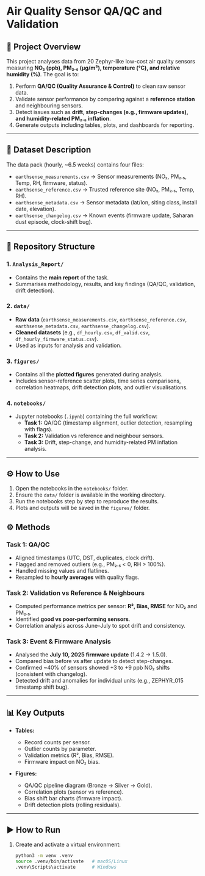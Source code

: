 # Air Quality Sensor QA/QC and Validation  

## 📌 Project Overview  
This project analyses data from 20 Zephyr-like low-cost air quality sensors measuring **NO₂ (ppb), PM₂.₅ (µg/m³), temperature (°C), and relative humidity (%)**. The goal is to:  

1. Perform **QA/QC (Quality Assurance & Control)** to clean raw sensor data.  
2. Validate sensor performance by comparing against a **reference station** and neighbouring sensors.  
3. Detect issues such as **drift, step-changes (e.g., firmware updates), and humidity-related PM₂.₅ inflation**.  
4. Generate outputs including tables, plots, and dashboards for reporting.  

---

## 📂 Dataset Description  
The data pack (hourly, ~6.5 weeks) contains four files:  

- `earthsense_measurements.csv` → Sensor measurements (NO₂, PM₂.₅, Temp, RH, firmware, status).  
- `earthsense_reference.csv` → Trusted reference site (NO₂, PM₂.₅, Temp, RH).  
- `earthsense_metadata.csv` → Sensor metadata (lat/lon, siting class, install date, elevation).  
- `earthsense_changelog.csv` → Known events (firmware update, Saharan dust episode, clock-shift bug).  

---
## 📂 Repository Structure  

### 1. `Analysis_Report/`  
- Contains the **main report** of the task.  
- Summarises methodology, results, and key findings (QA/QC, validation, drift detection).  

### 2. `data/`  
- **Raw data** (`earthsense_measurements.csv`, `earthsense_reference.csv`, `earthsense_metadata.csv`, `earthsense_changelog.csv`).  
- **Cleaned datasets** (e.g., `df_hourly.csv`, `df_valid.csv`, `df_hourly_firmware_status.csv`).  
- Used as inputs for analysis and validation.  

### 3. `figures/`  
- Contains all the **plotted figures** generated during analysis.  
- Includes sensor-reference scatter plots, time series comparisons, correlation heatmaps, drift detection plots, and outlier visualisations.  

### 4. `notebooks/`  
- Jupyter notebooks (`.ipynb`) containing the full workflow:  
  - **Task 1:** QA/QC (timestamp alignment, outlier detection, resampling with flags).  
  - **Task 2:** Validation vs reference and neighbour sensors.  
  - **Task 3:** Drift, step-change, and humidity-related PM inflation analysis.  

---

## ⚙️ How to Use  
1. Open the notebooks in the `notebooks/` folder.  
2. Ensure the `data/` folder is available in the working directory.  
3. Run the notebooks step by step to reproduce the results.  
4. Plots and outputs will be saved in the `figures/` folder.  
## ⚙️ Methods  

### Task 1: QA/QC  
- Aligned timestamps (UTC, DST, duplicates, clock drift).  
- Flagged and removed outliers (e.g., PM₂.₅ < 0, RH > 100%).  
- Handled missing values and flatlines.  
- Resampled to **hourly averages** with quality flags.  

### Task 2: Validation vs Reference & Neighbours  
- Computed performance metrics per sensor: **R², Bias, RMSE** for NO₂ and PM₂.₅.  
- Identified **good vs poor-performing sensors**.  
- Correlation analysis across June–July to spot drift and consistency.  

### Task 3: Event & Firmware Analysis  
- Analysed the **July 10, 2025 firmware update** (1.4.2 → 1.5.0).  
- Compared bias before vs after update to detect step-changes.  
- Confirmed ~40% of sensors showed +3 to +9 ppb NO₂ shifts (consistent with changelog).  
- Detected drift and anomalies for individual units (e.g., ZEPHYR_015 timestamp shift bug).  

---

## 📊 Key Outputs  
- **Tables:**  
  - Record counts per sensor.  
  - Outlier counts by parameter.  
  - Validation metrics (R², Bias, RMSE).  
  - Firmware impact on NO₂ bias.  

- **Figures:**  
  - QA/QC pipeline diagram (Bronze → Silver → Gold).  
  - Correlation plots (sensor vs reference).  
  - Bias shift bar charts (firmware impact).  
  - Drift detection plots (rolling residuals).  

---

## ▶️ How to Run  
1. Create and activate a virtual environment:  
   ```bash
   python3 -m venv .venv
   source .venv/bin/activate   # macOS/Linux
   .venv\Scripts\activate      # Windows


